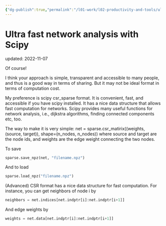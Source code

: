 ```yaml
---
{"dg-publish":true,"permalink":"/l01-work/l02-productivity-and-tools/ultra-fast-network-analysis-with-scipy/","dgPassFrontmatter":true}
---
```



# Ultra fast network analysis with Scipy
updated: 2022-11-07

Of course! 

I think your approach is simple, transparent and accessible to many people, and thus is a good way in terms of sharing. But it may not be ideal format in terms of computation cost. 

My preference is scipy csr_sparse format. It is convenient, fast, and accessible if you have scipy installed. It has a nice data structure that allows fast computation for networks. Scipy provides many useful functions for network analysis, i.e., dijkstra algorithms, finding connected components etc, too. 

The way to make it is very simple: 
net = sparse.csr_matirix((weights, (source, target)), shape=(n_nodes, n_nodes))
where source and target are the node ids, and weights are the edge weight connecting the two nodes. 

To save
```python
sparse.save_npz(net, "filename.npz")
```

And to load
```python
sparse.load_npz("filename.npz")
```


(Advanced) CSR format has a nice data structure for fast computation.  For instance, you can get neighbors of node i by 
```python
neighbors = net.indices[net.indptr[i]:net.indptr[i+1]]
```
And edge weights by 
```python
weights = net.data[net.indptr[i]:net.indptr[i+1]]
```

